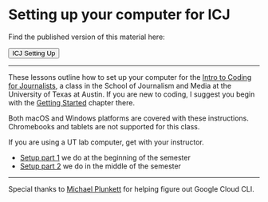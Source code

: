 # Setting up your computer for ICJ

Find the published version of this material here:

<div class="d-grid gap-2">
  <a href="https://utdata.github.io/icj-setting-up"><button class="btn btn-lg btn-primary" type="button">ICJ Setting Up</button></a>
</div>

---

These lessons outline how to set up your computer for the [Intro to Coding for Journalists](https://utdata.github.io/icj-class), a class in the School of Journalism and Media at the University of Texas at Austin. If you are new to coding, I suggest you begin with the [Getting Started](https://utdata.github.io/icj-class/start-00-intro.html) chapter there.

Both macOS and Windows platforms are covered with these instructions. Chromebooks and tablets are not supported for this class.

If you are using a UT lab computer, get with your instructor.

- [Setup part 1](setup-part-1.md) we do at the beginning of the semester
- [Setup part 2](setup-part-2.md) we do in the middle of the semester

---

Special thanks to [Michael Plunkett](https://github.com/michplunkett) for helping figure out Google Cloud CLI.
